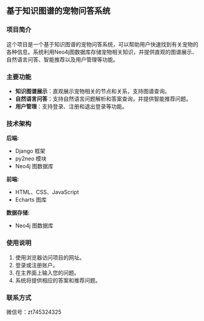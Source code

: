 ## 基于知识图谱的宠物问答系统

### 项目简介

这个项目是一个基于知识图谱的宠物问答系统，可以帮助用户快速找到有关宠物的各种信息。系统利用Neo4j图数据库存储宠物相关知识，并提供直观的图谱展示、自然语言问答、智能推荐以及用户管理等功能。

### 主要功能

* **知识图谱展示**：直观展示宠物相关的节点和关系，支持图谱查询。
* **自然语言问答**：支持自然语言问题解析和答案查询，并提供智能推荐问题。
* **用户管理**：支持登录、注册和退出登录等功能。


### 技术架构

**后端:**
* Django 框架
* py2neo 模块
* Neo4j 图数据库

**前端:**
* HTML、CSS、JavaScript
* Echarts 图库

**数据存储:**
* Neo4j 图数据库


### 使用说明

1. 使用浏览器访问项目的网址。
2. 登录或注册账户。
3. 在主界面上输入您的问题。
4. 系统将提供相应的答案和推荐问题。


### 联系方式

微信号：zt745324325